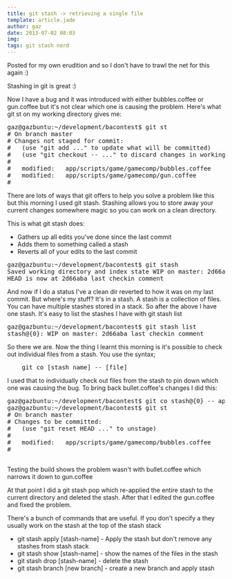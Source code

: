 ```yaml
---
title: git stash -> retrieving a single file
template: article.jade
author: gaz
date: 2013-07-02 08:03
img: 
tags: git stash nerd
---
```


Posted for my own erudition and so I don't have to trawl the net for this again :)

Stashing in git is great :)

Now I have a bug and it was introduced with either bubbles.coffee or gun.coffee but it's not clear which one is causing the problem. Here's what <hl>git st</hl> on my working directory gives me:

<pre class='prettyprint'>
gaz@gazbuntu:~/development/bacontest$ git st
# On branch master
# Changes not staged for commit:
#   (use "git add <file>..." to update what will be committed)
#   (use "git checkout -- <file>..." to discard changes in working directory)
#
#	modified:   app/scripts/game/gamecomp/bubbles.coffee
#	modified:   app/scripts/game/gamecomp/gun.coffee
#
</pre>

There are lots of ways that git offers to help you solve a problem like this but this morning I used <hl>git stash</hl>. Stashing allows you to store away your current changes somewhere magic so you can work on a clean directory.

This is what <hl>git stash</hl> does:

- Gathers up all edits you've done since the last commit
- Adds them to something called a stash
- Reverts all of your edits to the last commit

<pre class='prettyprint'>
gaz@gazbuntu:~/development/bacontest$ git stash
Saved working directory and index state WIP on master: 2d66aba + Moved to request animation frame ! Need to change to multi-browser invocation at some point
HEAD is now at 2d66aba last checkin comment
</pre>

And now if I do a status I've a clean dir reverted to how it was on my last commit. But where's my stuff? It's in a stash. A stash is a collection of files. You can have multiple stashes stored in a stack. So after the above I have one stash. It's easy to list the stashes I have with <hl>git stash list</hl>

<pre class='prettyprint'>
gaz@gazbuntu:~/development/bacontest$ git stash list
stash@{0}: WIP on master: 2d66aba last checkin comment
</pre>

So there we are. Now the thing I learnt this morning is it's possible to check out individual files from a stash. You use the syntax;

<pre class='prettyprint'>
	git co [stash name] -- [file]
</pre>

I used that to individually check out files from the stash to pin down which one was causing the bug. To  bring back bullet.coffee's changes I did this:

<pre class='prettyprint'>
gaz@gazbuntu:~/development/bacontest$ git co stash@{0} -- app/scripts/game/gamecomp/bubbles.coffee 
gaz@gazbuntu:~/development/bacontest$ git st
# On branch master
# Changes to be committed:
#   (use "git reset HEAD <file>..." to unstage)
#
#	modified:   app/scripts/game/gamecomp/bubbles.coffee
#

</pre>

Testing the build shows the problem wasn't with bullet.coffee which narrows it down to gun.coffee

At that point I did a <hl>git stash pop</hl> which re-applied the entire stash to the current directory and deleted the stash. After that I edited the gun.coffee and fixed the problem.

There's a bunch of commands that are useful. If you don't specify a <stash-name> they usually work on the stash at the top of the stash stack

- <hl>git stash apply [stash-name]</hl> - Apply the stash but don't remove any stashes from stash stack
- <hl>git stash show [stash-name]</hl> - show the names of the files in the stash 
- <hl>git stash drop [stash-name]</hl> - delete the stash
- <hl>git stash branch [new branch]</hl> - create a new branch and apply stash

